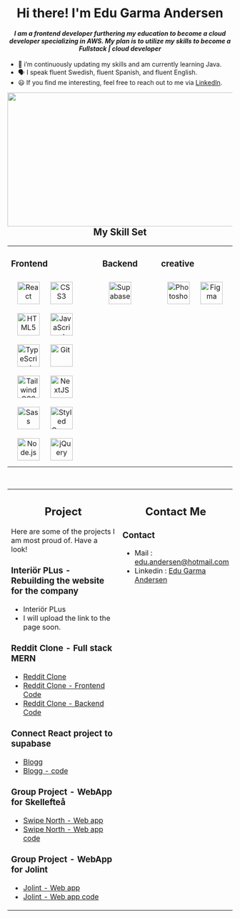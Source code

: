 # <div align="center">Hi there! I'm Edu Garma Andersen</div>  
  

#### *<div align="center">I am a frontend developer furthering my education to become a cloud developer specializing in AWS. My plan is to utilize my skills to become a Fullstack | cloud developer</div>*  
  

- 🌱 i’m continuously updating my skills and am currently learning Java.
- 🗣️ I speak fluent Swedish, fluent Spanish, and fluent English.
- 😃 If you find me interesting, feel free to reach out to me via [LinkedIn](https://www.linkedin.com/in/edu-garma-andersen-b033ba254/).
<img src="https://i.pinimg.com/originals/54/e3/7d/54e37d8074ebcde1d96c77d7b2a7f310.gif" align="left" height="300" width="1000" />  
  

<br/>  


## <div align="center"> My Skill Set  
<table><tr><td valign="top" width="33%">



### Frontend  
<div align="center">
  <div align="center">
<a href="https://reactjs.org/" target="_blank"><img style="margin: 10px" src="https://profilinator.rishav.dev/skills-assets/react-original-wordmark.svg" alt="React" height="50" /></a>  
<a href="https://www.w3schools.com/css/" target="_blank"><img style="margin: 10px" src="https://profilinator.rishav.dev/skills-assets/css3-original-wordmark.svg" alt="CSS3" height="50" /></a>  
<a href="https://en.wikipedia.org/wiki/HTML5" target="_blank"><img style="margin: 10px" src="https://profilinator.rishav.dev/skills-assets/html5-original-wordmark.svg" alt="HTML5" height="50" /></a>  
<a href="https://www.javascript.com/" target="_blank"><img style="margin: 10px" src="https://profilinator.rishav.dev/skills-assets/javascript-original.svg" alt="JavaScript" height="50" /></a>  
<a href="https://www.typescriptlang.org/" target="_blank"><img style="margin: 10px" src="https://profilinator.rishav.dev/skills-assets/typescript-original.svg" alt="TypeScript" height="50" /></a>  
<a href="https://github.com/" target="_blank"><img style="margin: 10px" src="https://profilinator.rishav.dev/skills-assets/git-scm-icon.svg" alt="Git" height="50" /></a>  
<a href="https://www.tailwindcss.com/" target="_blank"><img style="margin: 10px" src="https://profilinator.rishav.dev/skills-assets/tailwindcss.svg" alt="Tailwind CSS" height="50" /></a>  
<a href="https://nextjs.org/" target="_blank"><img style="margin: 10px" src="https://profilinator.rishav.dev/skills-assets/nextjs.png" alt="NextJS" height="50" /></a>  
<a href="https://sass-lang.com/" target="_blank"><img style="margin: 10px" src="https://profilinator.rishav.dev/skills-assets/sass-original.svg" alt="Sass" height="50" /></a>  
<a href="https://styled-components.com/" target="_blank"><img style="margin: 10px" src="https://profilinator.rishav.dev/skills-assets/styled-components.png" alt="Styled Components" height="50" /></a>  
<a href="https://nodejs.org/" target="_blank"><img style="margin: 10px" src="https://profilinator.rishav.dev/skills-assets/nodejs-original-wordmark.svg" alt="Node.js" height="50" /></a>  
<a href="https://jquery.com/" target="_blank"><img style="margin: 10px" src="https://profilinator.rishav.dev/skills-assets/jquery.png" alt="jQuery" height="50" /></a>  
</div>

</td><td valign="top" width="33%">



### <div align="center"> Backend  
<div align="center">
  <a href="https://supabase.com/" target="_blank"><img style="margin: 10px" src="https://seeklogo.com/images/S/supabase-logo-DCC676FFE2-seeklogo.com.png" alt="Supabase" height="50" /></a>  
</div>
 

</td><td valign="top" width="33%">



### creative  
<div align="center">  
<a href="https://www.adobe.com/in/products/photoshop.html" target="_blank"><img style="margin: 10px" src="https://profilinator.rishav.dev/skills-assets/photoshop-plain.svg" alt="Photoshop" height="50" /></a>  
<a href="https://www.figma.com/" target="_blank"><img style="margin: 10px" src="https://profilinator.rishav.dev/skills-assets/figma-icon.svg" alt="Figma" height="50" /></a>  
</div>

</td></tr></table>  

<br/>

<table><tr><td valign="top" width="50%">
  
## <div align="center"> Project
Here are some of the projects I am most proud of. Have a look!

### <div> Interiör PLus - Rebuilding the website for the company
* Interiör PLus
* I will upload the link to the page soon.

### <div> Reddit Clone - Full stack MERN
* [Reddit Clone](https://fontend-fullstackcourse-2.onrender.com/)
* [Reddit Clone - Frontend Code](https://github.com/CyberGalactus/fontend-fullstackcourse)
* [Reddit Clone - Backend Code](https://github.com/CyberGalactus/backend-fullstackcourse)

### <div> Connect React project to supabase
* [Blogg](https://blogg-project.vercel.app/)
* [Blogg - code](https://github.com/CyberGalactus/bloggProject)

### <div> Group Project - WebApp for Skellefteå
* [Swipe North - Web app](https://swipenorth-group6.vercel.app/)
* [Swipe North - Web app code](https://github.com/JTKsson/swipenorth-group6)

### <div> Group Project - WebApp for Jolint
* [Jolint - Web app](https://jolint-consent-form-13jqhpoe7-excaliderp.vercel.app/)
* [Jolint - Web app code](https://jolint-consent-form.vercel.app/)

</td><td valign="top" width="50%">
  
## <div align="center"> Contact Me  
### <div> Contact
* Mail : edu.andersen@hotmail.com
* Linkedin : [Edu Garma Andersen](https://www.linkedin.com/in/edu-garma-andersen-b033ba254/)


